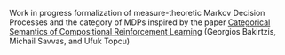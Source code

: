Work in progress formalization of measure-theoretic Markov Decision Processes and the category of MDPs inspired by the paper [Categorical Semantics of Compositional Reinforcement Learning](https://arxiv.org/pdf/2208.13687) (Georgios Bakirtzis, Michail Savvas, and Ufuk Topcu)
